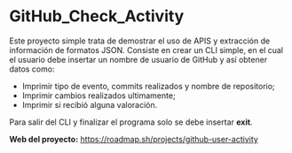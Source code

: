 # **GitHub_Check_Activity**

Este proyecto simple trata de demostrar el uso de APIS y extracción de información de formatos JSON. 
Consiste en crear un CLI simple, en el cual el usuario debe insertar un nombre de usuario de GitHub y así obtener datos como:

* Imprimir  tipo de evento, commits realizados y nombre de repositorio;
* Imprimir cambios realizados ultimamente;
* Imprimir si recibió alguna valoración.
 
Para salir del CLI y finalizar el programa solo se debe insertar **exit**.

**Web del proyecto:** https://roadmap.sh/projects/github-user-activity
